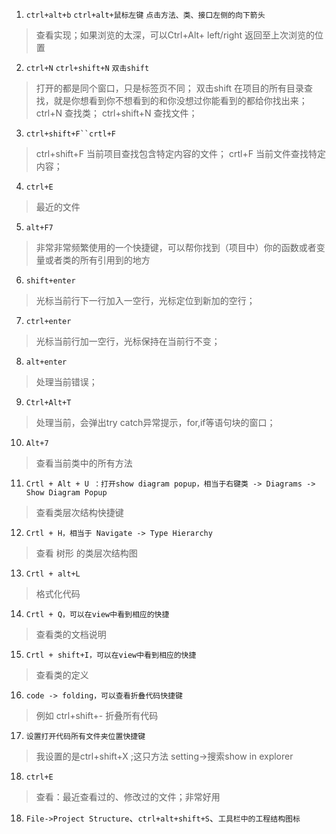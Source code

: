 1. `ctrl+alt+b` `ctrl+alt+鼠标左键` `点击方法、类、接口左侧的向下箭头`
> 查看实现；如果浏览的太深，可以Ctrl+Alt+ left/right 返回至上次浏览的位置

2. `ctrl+N` `ctrl+shift+N`  `双击shift`
> 打开的都是同个窗口，只是标签页不同；
> 双击shift 在项目的所有目录查找，就是你想看到你不想看到的和你没想过你能看到的都给你找出来；
> ctrl+N 查找类；
> ctrl+shift+N 查找文件；

3. `ctrl+shift+F``crtl+F`
> ctrl+shift+F 当前项目查找包含特定内容的文件；
> crtl+F 当前文件查找特定内容；

4. `ctrl+E`
> 最近的文件

5. `alt+F7`
> 非常非常频繁使用的一个快捷键，可以帮你找到（项目中）你的函数或者变量或者类的所有引用到的地方

6. `shift+enter` 
> 光标当前行下一行加入一空行，光标定位到新加的空行；

7. `ctrl+enter` 
>  光标当前行加一空行，光标保持在当前行不变；

8. `alt+enter` 
>  处理当前错误；

9. `Ctrl+Alt+T` 
>  处理当前，会弹出try catch异常提示，for,if等语句块的窗口；

10. `Alt+7`  
>  查看当前类中的所有方法

11. `Crtl + Alt + U ：打开show diagram popup，相当于右键类 -> Diagrams -> Show Diagram Popup`  
>  查看类层次结构快捷键

12. `Crtl + H，相当于 Navigate -> Type Hierarchy `  
>  查看 树形 的类层次结构图 

13. `Crtl + alt+L`  
>  格式化代码

14. `Crtl + Q，可以在view中看到相应的快捷`  
>  查看类的文档说明

15. `Crtl + shift+I，可以在view中看到相应的快捷`  
>  查看类的定义
 
16. `code -> folding，可以查看折叠代码快捷键`  
>  例如 ctrl+shift+- 折叠所有代码

17. `设置打开代码所有文件夹位置快捷键`  
>  我设置的是ctrl+shift+X ;这只方法 setting->搜索show in explorer

18. `ctrl+E`  
>  查看：最近查看过的、修改过的文件；非常好用
>  
18. `File->Project Structure`、`ctrl+alt+shift+S`、`工具栏中的工程结构图标` 